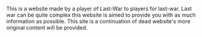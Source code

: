 This is a website made by a player of Last-War to players for last-war. Last war can be quite complex this website is aimed to provide you with as much information as possible. This site is a continuation of dead website's more original content will be provided.
